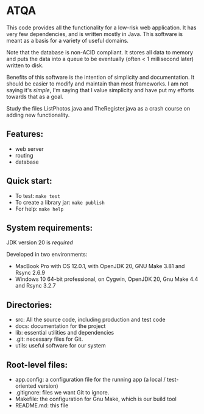 ATQA
====

This code provides all the functionality for a low-risk web application.
It has very few dependencies, and is written mostly in Java. This software
is meant as a basis for a variety of useful domains.

Note that the database is non-ACID compliant.  It stores all data to
memory and puts the data into a queue to be eventually (often < 1
millisecond later) written to disk.

Benefits of this software is the intention of simplicity and
documentation.  It should be easier to modify and maintain than most
frameworks. I am not saying it's _simple_, I'm saying that I value
simplicity and have put my efforts towards that as a goal.

Study the files ListPhotos.java and TheRegister.java as a crash course
on adding new functionality.

Features:
--------

- web server
- routing
- database

Quick start:
------------

* To test: `make test`
* To create a library jar: `make publish`
* For help: `make help`

System requirements: 
--------------------

JDK version 20 is _required_

Developed in two environments:
* MacBook Pro with OS 12.0.1, with OpenJDK 20, GNU Make 3.81 and Rsync 2.6.9
* Windows 10 64-bit professional, on Cygwin, OpenJDK 20, Gnu Make 4.4 and Rsync 3.2.7

Directories:
------------

- src: All the source code, including production and test code
- docs: documentation for the project
- lib: essential utilities and dependencies
- .git: necessary files for Git.
- utils: useful software for our system

Root-level files:
-----------------

- app.config: a configuration file for the running app (a local / test-oriented version)
- .gitignore: files we want Git to ignore.
- Makefile: the configuration for Gnu Make, which is our build tool
- README.md: this file
